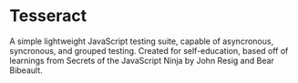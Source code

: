 Tesseract
====

A simple lightweight JavaScript testing suite, capable of asyncronous, syncronous, and grouped testing. Created for self-education, based off of learnings from Secrets of the JavaScript Ninja by John Resig and Bear Bibeault.
